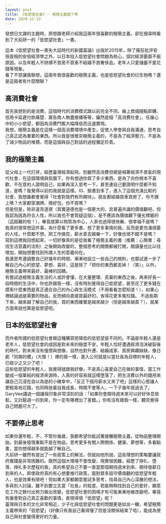 ```yaml
---
layout: post
title: 《低慾望社會》－ 極簡主義錯了嗎
date: 2020-12-19
---
```

發想日文課的主題時，原想跟老師介紹我這兩年很喜歡的極簡主義，卻在搜尋時看到了大前研一的「低慾望社會」一書。

這本《低慾望社會—喪失大誌時代的新國富論》出版於2015年，除了瘋狂批評安倍首相的安倍經濟學之外，以日本陷入低慾望社會問題為核心，探討經濟萎靡不振原因，以及年輕人不拼搏不買房不買車不結婚不買奢侈品，老年人只愛儲蓄不愛花錢等現象。  
看了不禁讓我聯想，這兩年我很喜歡的極簡主義，也是低慾望社會的衍生物嗎？還是這兩者有什麼關聯？


## 高消費社會
首先我想到的是消費，這個時代的消費模式跟以前完全不同，線上商城隨點即購、信用卡延遲付款痛楚、廣告商人無盡推播等等，儼然是個「高消費社會」，任誰心中的小小慾望，都因為消費門檻大幅降低而迅速實現。  
我想，極簡主義是在這樣一個高消費環境中產生，促使人學會與自我溝通，思考自己真正認為重要的東西。所以我是很推崇極簡主義的，不是為了經濟壓力、不是為了減少物品的堆積，而是這個與自己對話的過程彌足珍貴。

## 我的極簡主義
從父母上一代打拼，經歷臺灣經濟起飛，到雖然高消費但總是喊著經濟不景氣的現代社會，在這個環境與氛圍下，你有想過你買了多少東西，是為了向你根本不喜歡、不在意的人證明自己，如果再深入思考一下，甚至連自己要證明什麼都不知道，是嗎？我覺得以前的我就是這樣。IG、臉書划多了，進入了這個充滿比較的社會，我想誰都會覺得「社會對我們有所期待」，朋友都結婚買車買房了，你不跟上嗎？大家都穿潮牌、揹好包，你不買嗎？  
但是但是，除非違背道德（其實道德也是一個更大的、具普遍共識的價值觀吧，但我認為因為符合人性，所以我也不會質疑這個），是不應該為價值觀下優劣標籤的（這超難的啦！），畢竟就算以物質為中心，人家也過得很快樂、很幸福不是嗎？我真的很常想這件事，為什麼看了更多書、想了更多事情的我，反而是更充滿煩憂的人哇，什麼都不想，把工作做完，薪水拿去娛樂一下，好像也很不錯不是嗎？  
寫到這裡我回想起來，一切好像真的是從我看了極簡主義的書（推薦：心簡單：尋找生活意義的法則）之後開始改變的，整個思考的開關都被打開，閱讀量也比以往增加，開始想要找到所謂人生的意義何在。  
我邊思考邊調整自己好幾年的時間，漸漸地設立一些自己的規則，也嘗試進一步了解自己內心的慾望、夢想、喜好，這是除了「把你的東西都丟掉！（笑）」以外，極簡主義帶來最好、最棒的回饋。  
有嘗試過極簡主義生活的人或許會懂，在大量整理、丟棄的東西之後，再來好長一段時間的生活中，你也許跟我一樣，沒有特別覺得自己低慾望，甚至花了更多錢在摸索什麼東西是真正適合自己的內心與生活模式（不用看看怎麼知道！），如果心裡結論過是需要的物品，反而傾向直接買最好的，省得花更多冤枉錢。
不過長期下來，越來越了解自己的我，買的東西確實是越來越少（但是越來越貴？），就某方面來說也算是低慾望吧。


## 日本的低慾望社會
而作者所謂的低慾望社會跟這種購買慾降低的低慾望是不同的。不論是年輕人還是老年人，低慾望社會的成因是對未來的極度不安，年輕人恰好遭遇經濟泡沫破裂後的時代，對未來沒有憧憬與想像，自然也對升遷、結婚成家、買房興趣缺缺，像日劇「同期的櫻」（大推！）裡的葵一樣，進入公司就是以當社長為目標的年輕人，已經少之又少了吧！  
這些低慾望的年輕人，我覺得就跟我好像，不是真心喜愛自己在做的事情，當工作變成一個單純的經濟來源時，人真的好容易就這樣墮落了，把生活費以外的錢用來讓自己沉浸在自以為是的小確幸中，「反正下個月薪水又來了吧」這樣的心態讓人更輕易地花錢，也同時放棄自我成長，時間不會等人，一下子幾年就過去了。  
GaryVee講過一個讓我印象非常深刻的話：「如果你會期待週末來可以好好休息放鬆，又討厭週一的到來，你一定有哪裡出了差錯。」你有沒有跟我一樣，聽完覺得自己問題可大了。


## 不要停止思考
如果你還年輕，不，不管你幾歲，我都希望你能試著接觸極簡主義，從物品整理開始，到最後發現重點不是在物品，思考更多有關人際關係、健康、夢想等，多看點書，當你想得越多就能越了解自己。  
大前研一雖然有提出了一些政策上的解法，但就如他所說，這些理想的策略要讓政府實踐是非常困難的。既然這個大環境不會改變，現實很困難，經歷了掙扎、墮落、掙扎多次歷程的我，真的希望自己不要一直當那個期待週末到來、期待發薪日到來的人。即使政府真的有心想要推行政策，面對眾多固守價值觀的低慾望年輕人，也是效果有限吧！但如果大家都願意嘗試多思考，找尋自己內心深層的想法，多與別人討論，雖不到要立志當「社長」的程度，若能稍稍找到自己的愛好，願意在工作之餘付出努力做出改變，低慾望社會的困境才有可能漸漸地被改變吧，畢竟有誰會對自己真正喜歡的事情，表現得很「低慾望」呢？  
臺灣與日本的文化非常相近，少子化與低慾望社會的問題更是如出一轍，希望極簡主義帶來的「低慾望」（好像只有我自己看得懂了但是沒關係結束了哈），能成為使自己與社會變得更好的力量。
